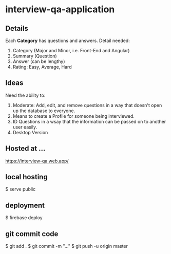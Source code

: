 # interview-qa-application

## Details

Each **Category** has questions and answers. Detail needed:

1. Category (Major and Minor, i.e. Front-End and Angular)
2. Summary (Question)
3. Answer (can be lengthy)
4. Rating: Easy, Average, Hard

## Ideas

Need the ability to:

1. Moderate: Add, edit, and remove questions in a way that doesn't open up the database to everyone.
2. Means to create a Profile for someone being interviewed.
3. ID Questions in a wsay that the information can be passed on to another user easily.
4. Desktop Version

## Hosted at ...

https://interview-qa.web.app/

## local hosting
$ serve public

## deployment
$ firebase deploy

## git commit code
$ git add .
$ git commit -m "..."
$ git push -u origin master

